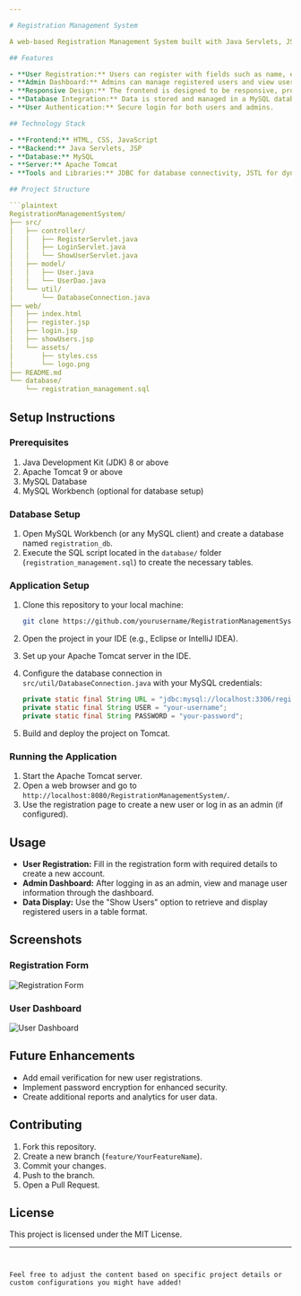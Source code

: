 ```yaml
---

# Registration Management System

A web-based Registration Management System built with Java Servlets, JSP, JDBC, HTML, CSS, and MySQL. This system allows users to register and manage information, with admin capabilities to review user data.

## Features

- **User Registration:** Users can register with fields such as name, email, password, mobile number, date of birth, and more.
- **Admin Dashboard:** Admins can manage registered users and view user details.
- **Responsive Design:** The frontend is designed to be responsive, providing an optimal user experience on desktop and mobile devices.
- **Database Integration:** Data is stored and managed in a MySQL database.
- **User Authentication:** Secure login for both users and admins.

## Technology Stack

- **Frontend:** HTML, CSS, JavaScript
- **Backend:** Java Servlets, JSP
- **Database:** MySQL
- **Server:** Apache Tomcat
- **Tools and Libraries:** JDBC for database connectivity, JSTL for dynamic JSP content, Font Awesome for icons

## Project Structure

```plaintext
RegistrationManagementSystem/
├── src/
│   ├── controller/
│   │   ├── RegisterServlet.java
│   │   ├── LoginServlet.java
│   │   └── ShowUserServlet.java
│   ├── model/
│   │   ├── User.java
│   │   └── UserDao.java
│   └── util/
│       └── DatabaseConnection.java
├── web/
│   ├── index.html
│   ├── register.jsp
│   ├── login.jsp
│   ├── showUsers.jsp
│   └── assets/
│       ├── styles.css
│       └── logo.png
├── README.md
└── database/
    └── registration_management.sql
```

## Setup Instructions

### Prerequisites

1. Java Development Kit (JDK) 8 or above
2. Apache Tomcat 9 or above
3. MySQL Database
4. MySQL Workbench (optional for database setup)

### Database Setup

1. Open MySQL Workbench (or any MySQL client) and create a database named `registration_db`.
2. Execute the SQL script located in the `database/` folder (`registration_management.sql`) to create the necessary tables.

### Application Setup

1. Clone this repository to your local machine:

    ```bash
    git clone https://github.com/yourusername/RegistrationManagementSystem.git
    ```

2. Open the project in your IDE (e.g., Eclipse or IntelliJ IDEA).
3. Set up your Apache Tomcat server in the IDE.
4. Configure the database connection in `src/util/DatabaseConnection.java` with your MySQL credentials:

    ```java
    private static final String URL = "jdbc:mysql://localhost:3306/registration_db";
    private static final String USER = "your-username";
    private static final String PASSWORD = "your-password";
    ```

5. Build and deploy the project on Tomcat.

### Running the Application

1. Start the Apache Tomcat server.
2. Open a web browser and go to `http://localhost:8080/RegistrationManagementSystem/`.
3. Use the registration page to create a new user or log in as an admin (if configured).

## Usage

- **User Registration:** Fill in the registration form with required details to create a new account.
- **Admin Dashboard:** After logging in as an admin, view and manage user information through the dashboard.
- **Data Display:** Use the "Show Users" option to retrieve and display registered users in a table format.

## Screenshots

### Registration Form
![Registration Form](path/to/registration-form-screenshot.png)

### User Dashboard
![User Dashboard](path/to/user-dashboard-screenshot.png)

## Future Enhancements

- Add email verification for new user registrations.
- Implement password encryption for enhanced security.
- Create additional reports and analytics for user data.

## Contributing

1. Fork this repository.
2. Create a new branch (`feature/YourFeatureName`).
3. Commit your changes.
4. Push to the branch.
5. Open a Pull Request.

## License

This project is licensed under the MIT License.

---
```


Feel free to adjust the content based on specific project details or custom configurations you might have added!
